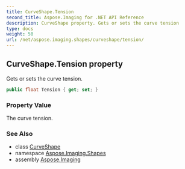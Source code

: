 ```yaml
---
title: CurveShape.Tension
second_title: Aspose.Imaging for .NET API Reference
description: CurveShape property. Gets or sets the curve tension
type: docs
weight: 50
url: /net/aspose.imaging.shapes/curveshape/tension/
---
```

## CurveShape.Tension property

Gets or sets the curve tension.

```csharp
public float Tension { get; set; }
```

### Property Value

The curve tension.

### See Also

* class [CurveShape](../)
* namespace [Aspose.Imaging.Shapes](../../curveshape/)
* assembly [Aspose.Imaging](../../../)


